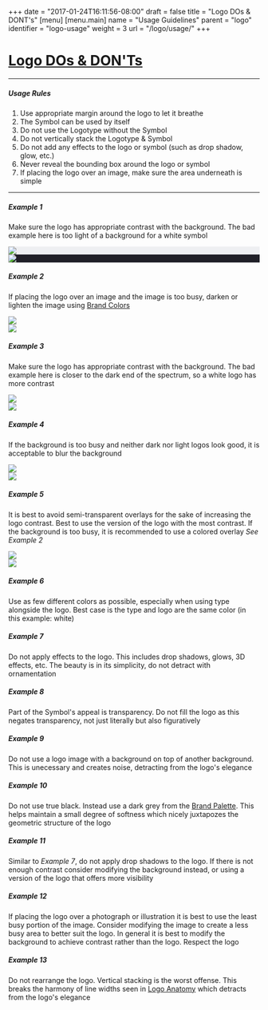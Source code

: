 +++
date = "2017-01-24T16:11:56-08:00"
draft = false
title = "Logo DOs & DONT's"
[menu]
  [menu.main]
    name = "Usage Guidelines"
    parent = "logo"
    identifier = "logo-usage"
    weight = 3
    url = "/logo/usage/"
+++

<div class="row text-left">
  <div class="col-xs-12">
    <div class="page-header">
      <a class="page-header--anchor" id="title"></a>
      <a href="#title">
        <h1>Logo DOs & DON'Ts</h1>
      </a>
    </div>
  </div>
  <div class="col-xs-12">
    <hr class="dark" />
    <h5>Usage Rules</h5>
    <ol>
      <li>Use appropriate margin around the logo to let it breathe</li>
      <li>The Symbol can be used by itself</li>
      <li>Do not use the Logotype without the Symbol</li>
      <li>Do not vertically stack the Logotype & Symbol</li>
      <li>Do not add any effects to the logo or symbol (such as drop shadow, glow, etc.)</li>
      <li>Never reveal the bounding box around the logo or symbol</li>
      <li>If placing the logo over an image, make sure the area underneath is simple</li>
    </ol>
    <hr class="dark" />
  </div>
</div>

<div class="row logo-usage-example">
  <div class="col-sm-4">
    <h5>Example 1</h5>
    <p>Make sure the logo has appropriate contrast with the background. The bad example here is too light of a background for a white symbol</p>
  </div>
  <div class="col-sm-8">
    <div class="logo-usage logo-usage--dont" style='background-color: #EEEFF2;'>
      <img src="/img/logo-usage/logo-symbol-white.svg"/>
    </div>
    <div class="logo-usage logo-usage--do" style='background-color: #202028;'>
      <img src="/img/logo-usage/logo-symbol-white.svg"/>
    </div>
  </div>
</div>

<div class="row logo-usage-example">
  <div class="col-sm-4">
    <h5>Example 2</h5>
    <p>If placing the logo over an image and the image is too busy, darken or lighten the image using <a href='{{< relref "visual/colors.md" >}}'>Brand Colors</a></p>
  </div>
  <div class="col-sm-8">
    <div class="logo-usage logo-usage--dont example2-dont">
      <img src="/img/logo-usage/logo-symbol-white.svg"/>
    </div>
    <div class="logo-usage logo-usage--do example2-do">
      <img src="/img/logo-usage/logo-symbol-white.svg"/>
    </div>
  </div>
</div>

<div class="row logo-usage-example">
  <div class="col-sm-4">
    <h5>Example 3</h5>
    <p>Make sure the logo has appropriate contrast with the background. The bad example here is closer to the dark end of the spectrum, so a white logo has more contrast</p>
  </div>
  <div class="col-sm-8">
    <div class="logo-usage logo-usage--dont example3-dont">
      <img src="/img/logo-usage/logo-symbol-black.svg"/>
    </div>
    <div class="logo-usage logo-usage--do example3-do">
      <img src="/img/logo-usage/logo-symbol-white.svg"/>
    </div>
  </div>
</div>

<div class="row logo-usage-example">
  <div class="col-sm-4">
    <h5>Example 4</h5>
    <p>If the background is too busy and neither dark nor light logos look good, it is acceptable to blur the background</p>
  </div>
  <div class="col-sm-8">
    <div class="logo-usage logo-usage--dont example4-dont">
      <img src="/img/logo-usage/logo-symbol-white.svg"/>
    </div>
    <div class="logo-usage logo-usage--do example4-do">
      <img src="/img/logo-usage/logo-symbol-white.svg"/>
    </div>
  </div>
</div>

<div class="row logo-usage-example">
  <div class="col-sm-4">
    <h5>Example 5</h5>
    <p>It is best to avoid semi-transparent overlays for the sake of increasing the logo contrast. Best to use the version of the logo with the most contrast. If the background is too busy, it is recommended to use a colored overlay <em>See Example 2</em></p>
  </div>
  <div class="col-sm-8">
    <div class="logo-usage logo-usage--dont example5-dont">
      <img src="/img/logo-usage/logo-symbol-white.svg"/>
    </div>
    <div class="logo-usage logo-usage--do example5-do">
      <img src="/img/logo-usage/logo-symbol-black.svg"/>
    </div>
  </div>
</div>

<div class="row logo-usage-example">
  <div class="col-sm-4">
    <h5>Example 6</h5>
    <p>Use as few different colors as possible, especially when using type alongside the logo. Best case is the type and logo are the same color (in this example: white)</p>
  </div>
  <div class="col-sm-8">
    <div class="logo-usage logo-usage--dont example6-dont"></div>
    <div class="logo-usage logo-usage--do example6-do"></div>
  </div>
</div>

<div class="row logo-usage-example">
  <div class="col-sm-4">
    <h5>Example 7</h5>
    <p>Do not apply effects to the logo. This includes drop shadows, glows, 3D effects, etc. The beauty is in its simplicity, do not detract with ornamentation</p>
  </div>
  <div class="col-sm-8">
    <div class="logo-usage logo-usage--dont example7-dont"></div>
    <div class="logo-usage logo-usage--dont example7-dont2"></div>
  </div>
</div>

<div class="row logo-usage-example">
  <div class="col-sm-4">
    <h5>Example 8</h5>
    <p>Part of the Symbol's appeal is transparency. Do not fill the logo as this negates transparency, not just literally but also figuratively</p>
  </div>
  <div class="col-sm-8">
    <div class="logo-usage logo-usage--dont example8-dont"></div>
    <div class="logo-usage logo-usage--do example8-do"></div>
  </div>
</div>

<div class="row logo-usage-example">
  <div class="col-sm-4">
    <h5>Example 9</h5>
    <p>Do not use a logo image with a background on top of another background. This is unecessary and creates noise, detracting from the logo's elegance</p>
  </div>
  <div class="col-sm-8">
    <div class="logo-usage logo-usage--dont example9-dont"></div>
    <div class="logo-usage logo-usage--do example9-do"></div>
  </div>
</div>

<div class="row logo-usage-example">
  <div class="col-sm-4">
    <h5>Example 10</h5>
    <p>Do not use true black. Instead use a dark grey from the <a href='{{< relref "visual/colors.md" >}}'>Brand Palette</a>. This helps maintain a small degree of softness which nicely juxtapozes the geometric structure of the logo</p>
  </div>
  <div class="col-sm-8">
    <div class="logo-usage logo-usage--dont example10-dont"></div>
    <div class="logo-usage logo-usage--do example10-do"></div>
  </div>
</div>

<div class="row logo-usage-example">
  <div class="col-sm-4">
    <h5>Example 11</h5>
    <p>Similar to <em>Example 7</em>, do not apply drop shadows to the logo. If there is not enough contrast consider modifying the background instead, or using a version of the logo that offers more visibility</p>
  </div>
  <div class="col-sm-8">
    <div class="logo-usage logo-usage--dont example11-dont"></div>
    <div class="logo-usage logo-usage--do example11-do"></div>
  </div>
</div>

<div class="row logo-usage-example">
  <div class="col-sm-4">
    <h5>Example 12</h5>
    <p>If placing the logo over a photograph or illustration it is best to use the least busy portion of the image. Consider modifying the image to create a less busy area to better suit the logo. In general it is best to modify the background to achieve contrast rather than the logo. Respect the logo</p>
  </div>
  <div class="col-sm-8">
    <div class="logo-usage logo-usage--dont example12-dont"></div>
    <div class="logo-usage logo-usage--do example12-do"></div>
  </div>
</div>

<div class="row logo-usage-example">
  <div class="col-sm-4">
    <h5>Example 13</h5>
    <p>Do not rearrange the logo. Vertical stacking is the worst offense. This breaks the harmony of line widths seen in <a href='{{< relref "logo/anatomy.md" >}}'>Logo Anatomy</a> which detracts from the logo's elegance</p>
  </div>
  <div class="col-sm-8">
    <div class="logo-usage logo-usage--dont example13-dont"></div>
    <div class="logo-usage logo-usage--do example13-do"></div>
  </div>
</div>
